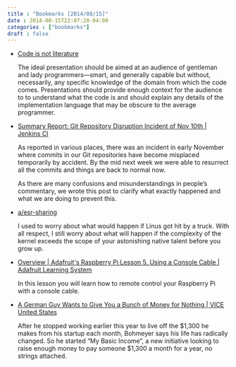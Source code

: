 ```yaml
---
title : "Bookmarks [2014/08/15]"
date : 2014-08-15T22:07:28-04:00
categories : ["bookmarks"]
draft : false
---
```


-   [Code is not literature](http://www.gigamonkeys.com/code-reading/)

    The ideal presentation should be aimed at an audience of gentleman
    and lady programmers—smart, and generally capable but without,
    necessarily, any specific knowledge of the domain from which the
    code comes. Presentations should provide enough context for the
    audience to to understand what the code is and should explain any
    details of the implementation language that may be obscure to the
    average programmer.

-   [Summary Report: Git Repository Disruption Incident of Nov 10th | Jenkins CI](http://jenkins-ci.org/content/summary-report-git-repository-disruption-incident-nov-10th)

    As reported in various places, there was an incident in early
    November where commits in our Git repositories have become misplaced
    temporarily by accident. By the mid next week we were able to
    resurrect all the commits and things are back to normal now.

    As there are many confusions and misunderstandings in people’s
    commentary, we wrote this post to clarify what exactly happened and
    what we are doing to prevent this.

-   [a/esr-sharing](http://old.lwn.net/2000/0824/a/esr-sharing.php3)

    I used to worry about what would happen if Linus got hit by a truck.
    With all respect, I still worry about what will happen if the
    complexity of the kernel exceeds the scope of your astonishing
    native talent before you grow up.

-   [Overview | Adafruit's Raspberry Pi Lesson 5. Using a Console Cable | Adafruit Learning System](https://learn.adafruit.com/adafruits-raspberry-pi-lesson-5-using-a-console-cable/overview)

    In this lesson you will learn how to remote control your Raspberry Pi with a
    console cable.

-   [A German Guy Wants to Give You a Bunch of Money for Nothing | VICE United States](http://www.vice.com/read/a-german-guy-wants-to-give-you-a-bunch-of-money-for-nothing)

    After he stopped working earlier this year to live off the $1,300 he makes
    from his startup each month, Bohmeyer says his life has radically changed. So
    he started “My Basic Income”, a new initiative looking to raise enough money
    to pay someone $1,300 a month for a year, no strings attached.
